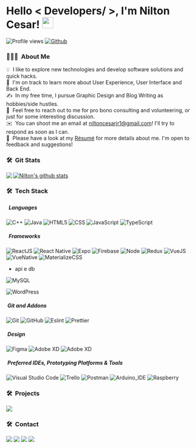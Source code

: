   <h1> Hello < Developers/ >, I'm Nilton Cesar! <img src = "https://raw.githubusercontent.com/MartinHeinz/MartinHeinz/master/wave.gif" width = 30px> </h1>
  <p align='center'></p>

  ![Profile views](https://visitor-badge.glitch.me/badge?page_id=niltonc.niltonc)
  [![Github](https://img.shields.io/github/followers/niltonc?label=Follow&style=social)](https://github.com/niltonc)
  
### 👨🏻‍💻 &nbsp;About Me
  
💡 &nbsp;I like to explore new technologies and develop software solutions and quick hacks.\
🌱 &nbsp;I'm on track to learn more about User Experience, User Interface and Back End.\
✍️ &nbsp;In my free time, I pursue Graphic Design and Blog Writing as hobbies/side hustles.\
💬 &nbsp;Feel free to reach out to me for pro bono consulting and volunteering, or just for some interesting discussion.\
✉️ &nbsp;You can shoot me an email at niltoncesarjr1@gmail.com! I'll try to respond as soon as I can.\
📄 &nbsp;Please have a look at my [Résumé](https://www.aindanaotem.com/resume.html) for more details about me. I'm open to feedback and suggestions! 

### 🛠 &nbsp;Git Stats
  
   <a href="https://github.com/niltonc">
  <img align="left" src="https://github-readme-stats.vercel.app/api/top-langs/?username=niltonc&theme=tokyonight" />
  </a>
  <a href="https://github.com/niltonc">
  <img align="center" src="https://github-readme-stats.vercel.app/api?username=niltonc&show_icons=true&theme=tokyonight&line_height=27" alt="Nilton's github stats"/>
  </a>
    
### 🛠 &nbsp;Tech Stack
 
 ##### &nbsp; Languages
  
  ![C++](https://img.shields.io/badge/-C++-333333?style=flat&logo=C%2B%2B&logoColor=00599C)
  ![Java](https://img.shields.io/badge/-Java-333333?style=flat&logo=Java&logoColor=007396)
  ![HTML5](https://img.shields.io/badge/-HTML5-333333?style=flat&logo=HTML5)
  ![CSS](https://img.shields.io/badge/-CSS-333333?style=flat&logo=CSS3&logoColor=1572B6)
  ![JavaScript](https://img.shields.io/badge/-JavaScript-333333?style=flat&logo=javascript&logoColor=1572B6)
  ![TypeScript](https://img.shields.io/badge/-TypeScript-333333?style=flat&logo=typescript&logoColor=1572B6)
    
  ##### &nbsp; Frameworks
 
  ![ReactJS](https://img.shields.io/badge/-ReactJS-333333?style=flat&logo=react)
  ![React Native](https://img.shields.io/badge/-React%20Native-333333?style=flat&logo=react)
  ![Expo](https://img.shields.io/badge/-Expo-333333?style=flat&logo=expo)
  ![Firebase](https://img.shields.io/badge/-Firebase-333333?style=flat&logo=firebase)
  ![Node](https://img.shields.io/badge/-Node-333333?style=flat&logo=nodedotjs)
  ![Redux](https://img.shields.io/badge/-Redux-333333?style=flat&logo=redux)
  ![VueJS](https://img.shields.io/badge/-VueJS-333333?style=flat&logo=vuedotjs)
  ![VueNative](https://img.shields.io/badge/-VueNative-333333?style=flat&logo=vuedotjs)
  ![MaterializeCSS](https://img.shields.io/badge/-Materialize--CSS-333333?style=flat&logo=materialize--css)
  
   - api e db
  
  ![MySQL](https://img.shields.io/badge/-MySQL-333333?style=flat&logo=mysql)
 
  ![WordPress](https://img.shields.io/badge/-Wordpress-333333?style=flat&logo=wordpress)
  
  
  ##### &nbsp;Git and Addons
  
  ![Git](https://img.shields.io/badge/-Git-333333?style=flat&logo=git)
  ![GitHub](https://img.shields.io/badge/-GitHub-333333?style=flat&logo=github)
  ![Eslint](https://img.shields.io/badge/-Eslint-333333?style=flat&logo=eslint)
  ![Prettier](https://img.shields.io/badge/-Prettier-333333?style=flat&logo=prettier)
  
  ##### &nbsp;Design
   
  ![Figma](https://img.shields.io/badge/-Figma-333333?style=flat&logo=figma&logoColor=007ACC)
  ![Adobe XD](https://img.shields.io/badge/-Adobe%20XD-333333?style=flat&logo=adobe-xd&logoColor=007ACC)
  ![Adobe XD](https://img.shields.io/badge/-Adobe%20Photoshop-333333?style=flat&logo=Adobe%20Photoshop)
  
  ##### &nbsp;Preferred IDEs, Prototyping Platforms & Tools 
  
  ![Visual Studio Code](https://img.shields.io/badge/-Visual%20Studio%20Code-333333?style=flat&logo=visual-studio-code&logoColor=007ACC)
  ![Trello](https://img.shields.io/badge/-Trello-333333?style=flat&logo=trello&logoColor=007ACC)
  ![Postman](https://img.shields.io/badge/-Postman-333333?style=flat&logo=postman)
  ![Arduino_IDE](https://img.shields.io/badge/-Arduino-333333?style=flat&logo=arduino)
  ![Raspberry](https://img.shields.io/badge/-Raspberry-333333?style=flat&logo=Raspberry%20Pi)
  
  
  ### 🛠 &nbsp;Projects
  
 <a href="https://github.com/niltonc/dashboard-template">
 <img align="center" src="https://github-readme-stats.vercel.app/api/pin/?username=niltonc&repo=dashboard-template&theme=tokyonight" />
 </a>

  
  ### 🛠 &nbsp;Contact
  
  <a href="" alt="Gmail">
  <img src="https://img.shields.io/badge/-Gmail-FF0000?style=flat-square&labelColor=FF0000&logo=gmail&logoColor=white&link=niltoncesarjr1@gmail.com" /></a>
  
  <a href="https://www.linkedin.com/in/nilton-cesar-oliveira-jr/" alt="Linkedin">
  <img src="https://img.shields.io/badge/-Linkedin-0e76a8?style=flat-square&logo=Linkedin&logoColor=white&link=https://www.linkedin.com/in/nilton-cesar-oliveira-jr/" /></a>
  
  <a href="https://api.whatsapp.com/send?phone=5598981986161&text=Hi%20dev!" alt="WhatsApp">
  <img src="https://img.shields.io/badge/-WhatsApp-25d366?style=flat-square&labelColor=25d366&logo=whatsapp&logoColor=white&link=API-DO-SEU-WHATSAPP"/></a>
  
  <a href="https://www.instagram.com/niltoncosj/" alt="Instagram">
  <img src="https://img.shields.io/badge/-Instagram-DF0174?style=flat-square&labelColor=DF0174&logo=instagram&logoColor=white&link=https://www.instagram.com/niltoncosj/"/>     </a>
  
 
